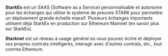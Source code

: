 **StarkEx** est un SAAS (Software as a Service) personnalisable et autonome pour les échanges qui utilise le système de preuves STARK pour permettre un déploiement grande échelle massif. Plusieurs échanges importants utilisent déjà StarkEx en production sur Ethereum Mainnet (en savoir plus sur StarkEx).

**Starknet** est un réseau à usage général où vous pouvez écrire et déployer vos propres contrats intelligents, interagir avec d'autres contrats, etc., tout comme Ethereum.